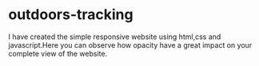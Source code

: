 # outdoors-tracking
I have created the simple responsive website using html,css and javascript.Here you can observe how opacity have a great impact on your complete view of the website.
